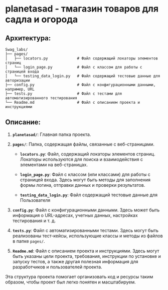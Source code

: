 # planetasad - тмагазин товаров для садла и огорода
## Архитектура: 

```
Swag_labs/
├── pages/
│   ├── locators.py             # Файл содержащий локаторы элементов страниц
│   └── login_page.py           # Файл с классом для работы с страницей входа
│   └── testing_data_login.py   # Файл содержащий тестовые данные для авторизации
├── config.py                   # Файл с конфигурационными данными, например, URL
├── tests.py                    # Файл с тестами для автоматизированного тестирования
└── Readme.md                   # Файл с описанием проекта и инструкциями
```

## Описание:

1. **`planetasad/`**: Главная папка проекта.

2. **`pages/`**: Папка, содержащая файлы, связанные с веб-страницами.

    - **`locators.py`**: Файл, содержащий локаторы элементов страниц. Локаторы используются для поиска и взаимодействия с элементами на веб-страницах.
    
    - **`login_page.py`**: Файл с классом (или классами) для работы с страницей входа. Здесь могут быть методы для заполнения формы логина, отправки данных и проверки результатов.
   
    - **`testing_data_login.py`**: Файл содержащий тестовые данные для Пользователя

3. **`config.py`**: Файл с конфигурационными данными. Здесь может быть информация о URL-адресах, учетных данных, настройках тестирования и т. д.

4. **`tests.py`**: Файл с автоматизированными тестами. Здесь могут быть реализованы тест-кейсы, использующие классы и методы из файлов в папке `pages/`.

5. **`Readme.md`**: Файл с описанием проекта и инструкциями. Здесь могут быть указаны цели проекта, требования, инструкции по установке и запуску тестов, а также другая полезная информация для разработчиков и пользователей проекта.

Эта структура проекта помогает организовать код и ресурсы таким образом, чтобы проект был легко понятен и масштабируем.